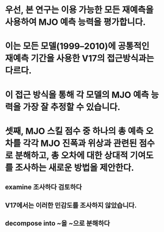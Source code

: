 # 우선, 본 연구는 이용 가능한 모든 재예측을 사용하여 MJO 예측 능력을 평가합니다.

# 이는 모든 모델(1999–2010)에 공통적인 재예측 기간을 사용한 V17의 접근방식과는 다르다.

# 이 접근 방식을 통해 각 모델의 MJO 예측 능력을 가장 잘 추정할 수 있습니다. 


# 셋째, MJO 스킬 점수 중 하나의 총 예측 오차를 각각 MJO 진폭과 위상과 관련된 점수로 분해하고, 총 오차에 대한 상대적 기여도를 조사하는 새로운 방법을 제안한다.

## examine 조사하다 검토하다

## V17에서는 이러한 민감도를 조사하지 않았습니다.

## decompose into ~을 ~으로 분해하다
